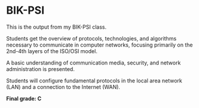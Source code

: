 # BIK-PSI

This is the output from my BIK-PSI class.

Students get the overview of protocols, technologies, and algorithms necessary to communicate in computer networks, focusing primarily on the 2nd-4th layers of the ISO/OSI model.

A basic understanding of communication media, security, and network administration is presented.

Students will configure fundamental protocols in the local area network (LAN) and a connection to the Internet (WAN).

**Final grade: C**
